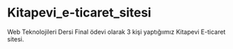 # Kitapevi_e-ticaret_sitesi
Web Teknolojileri Dersi Final ödevi olarak 3 kişi yaptığıımız Kitapevi E-ticaret sitesi.

